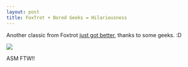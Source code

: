 ```yaml
---
layout: post
title: FoxTrot + Bored Geeks = Hilariousness
---
```


Another classic from Foxtrot [just got better][0], thanks to some geeks. :D

[![](http://www.jeffpalm.com/fox/fox.jpg)][0]

ASM FTW!!


[0]: http://www.jeffpalm.com/fox/
